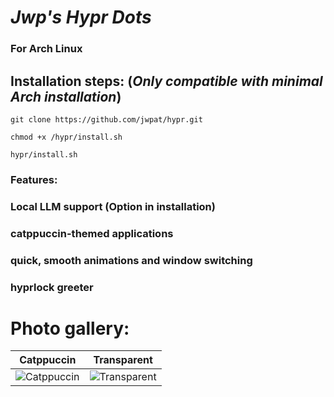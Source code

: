 # *Jwp's Hypr Dots*
### For Arch Linux
## Installation steps: (*Only compatible with minimal Arch installation*)
   ``` git clone https://github.com/jwpat/hypr.git ```
   
   ``` chmod +x /hypr/install.sh ```
   
   ``` hypr/install.sh ```
### Features:
  ### Local LLM support (Option in installation)
  ### catppuccin-themed applications
  ### quick, smooth animations and window switching
  ### hyprlock greeter
# Photo gallery:
| Catppuccin | Transparent |
|------------|-------------|
| ![Catppuccin](https://github.com/JwpAT/hypr/blob/0b564e654e3c042671a784ec8cc1dd2ac3bbacb7/readme/catppuccin.png) | ![Transparent](https://github.com/JwpAT/hypr/blob/0b564e654e3c042671a784ec8cc1dd2ac3bbacb7/readme/transparent.png) |

  
